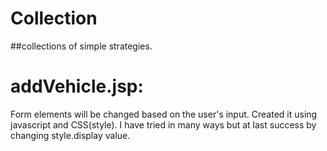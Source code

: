 # Collection
##collections of simple strategies.

# addVehicle.jsp:
Form elements will be changed based on the user's input. Created it using javascript and CSS(style).
I have tried in many ways but at last success by changing style.display value.
